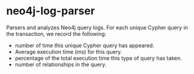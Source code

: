 # neo4j-log-parser
Parsers and analyzes Neo4j query logs.
For each unique Cypher query in the transaction, we record the following:
- number of time this unique Cypher query has appeared.
- Average execution time (ms) for this query.
- percentage of the total execution time this type of query has taken.
- number of relationships in the query.
